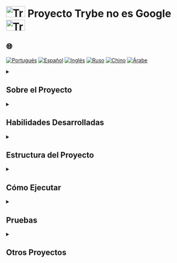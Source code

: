 # <img src="https://cdn-icons-png.flaticon.com/128/1822/1822921.png" alt="Trybe Logo" width="52" height="30" /> Proyecto Trybe no es Google <img src="https://cdn-icons-png.flaticon.com/128/1822/1822921.png" alt="Trybe Logo" width="52" height="30" />

## 🌐 
[![Portugués](https://img.shields.io/badge/Português-green)](https://github.com/SamuelRocha91/trybeIsNotGoogle/blob/main/README.md)
[![Español](https://img.shields.io/badge/Español-yellow)](https://github.com/SamuelRocha91/trybeIsNotGoogle/blob/main/README_es.md)
[![Inglés](https://img.shields.io/badge/English-blue)](https://github.com/SamuelRocha91/trybeIsNotGoogle/blob/main/README_en.md)
[![Ruso](https://img.shields.io/badge/Russian-lightgrey)](https://github.com/SamuelRocha91/trybeIsNotGoogle/blob/main/README_ru.md)
[![Chino](https://img.shields.io/badge/Chinese-red)](https://github.com/SamuelRocha91/trybeIsNotGoogle/blob/main/README_ch.md)
[![Árabe](https://img.shields.io/badge/Arabic-orange)](https://github.com/SamuelRocha91/trybeIsNotGoogle/blob/main/README_ar.md)

<details>
<summary> 
  <h2>
    Sobre el Proyecto
  </h2>
</summary>

La aplicación consiste en un sistema de gestión de archivos y operaciones de búsqueda que permite mapear la ocurrencia de términos en archivos de texto. El proyecto está dividido en dos módulos principales:

1. **Módulo de Gestión de Archivos**: Responsable de adjuntar y gestionar archivos de texto en el sistema.
2. **Módulo de Búsquedas**: Responsable de realizar operaciones de búsqueda en los archivos adjuntos, encontrando términos específicos dentro de los documentos.

Este proyecto **no realiza análisis semántico** ni búsqueda de sinónimos.

</details>

<details>
<summary><h2>Habilidades Desarrolladas</h2></summary>

En este proyecto, se practicaron las siguientes habilidades:

- Manipulación de **Pilas**;
- Manipulación de **Deque**;
- Manipulación de **Nodos y Listas Enlazadas**;
- Manipulación de **Listas Doblemente Enlazadas**;
- Manipulación de archivos `.txt`.

</details>

<details>
<summary><h2>Estructura del Proyecto</h2></summary>

El proyecto sigue esta estructura de directorios y archivos:

```
.
├── dev-requirements.txt           # Requisitos de desarrollo
├── pyproject.toml                 # Configuración del proyecto Python
├── README.md                      # Archivo de documentación
├── requirements.txt               # Requisitos de producción
├── setup.cfg                      # Configuración adicional de setup
├── setup.py                       # Script de instalación del proyecto
├── statics                        # Directorio que contiene archivos de ejemplo
│   ├── archivo_teste.csv
│   ├── archivo_teste.txt
│   ├── nome_pedro.txt
│   ├── novo_paradigma_globalizado-min.txt
│   └── novo_paradigma_globalizado.txt
├── tests                          # Directorio que contiene las pruebas
│   ├── __init__.py
│   ├── test_file_management.py
│   ├── test_file_process.py
│   ├── test_queue.py
│   └── test_word_search.py
├── ting_file_management           # Módulo de gestión de archivos
│   ├── file_management.py         # Código principal de gestión de archivos
│   ├── file_process.py            # Procesamiento de archivos
│   ├── __init__.py
│   └── queue.py                   # Implementación de la cola (Queue)
├── ting_word_searches             # Módulo de búsqueda de palabras
│   ├── __init__.py
│   └── word_search.py             # Funciones de búsqueda de términos
└── trybe.yml                      # Configuración del proyecto Trybe
```

</details>

<details>
<summary><h2>Cómo Ejecutar</h2></summary>

### Prerrequisitos

Antes de comenzar, asegúrese de tener Python instalado en su máquina. Para instalar las dependencias del proyecto, siga los siguientes pasos:

1. Clone el repositorio:
   ```bash
   git clone git@github.com:SamuelRocha91/trybeIsNotGoogle.git
   ```

2. Acceda al directorio del proyecto:
   ```bash
   cd proyecto-trybe-no-es-google
   ```

3. Instale las dependencias:
   ```bash
   pip install -r requirements.txt
   ```

4. Para ejecutar el proyecto, utilice el siguiente comando:
   ```bash
   python -m ting_file_management.file_management
   ```

</details>

<details>
<summary><h2>Pruebas</h2></summary>

Para ejecutar las pruebas, use el siguiente comando:

```bash
pytest
```

Las pruebas se encuentran en el directorio `tests` y cubren las principales funcionalidades de gestión de archivos, búsqueda de palabras y manipulación de colas (queue).

</details>

<details>
<summary><h2>Otros Proyectos</h2></summary>

-  [Pedidos de Restaurante](https://github.com/SamuelRocha91/restaurantOrders/blob/main/README_es.md)
-  [Scripts](https://github.com/SamuelRocha91/scripts/blob/main/README_es.md)
-  [Algoritmos](https://github.com/SamuelRocha91/Algorithms/blob/main/README_es.md)

</details>
